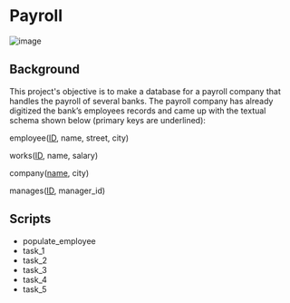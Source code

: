 # Payroll
![image](https://user-images.githubusercontent.com/109471364/179438365-cee16614-8bfd-4318-9040-5e5e46a5de65.png)

## Background
This project's objective is to make a database for a payroll company that handles the payroll of several banks. The payroll company has already digitized the bank’s employees records and came up with the textual schema shown below (primary keys are underlined):

employee(<ins>ID</ins>, name, street, city)

works(<ins>ID</ins>, name, salary)

company(<ins>name</ins>, city)

manages(<ins>ID</ins>, manager_id)

## Scripts
   - populate_employee
   - task_1
   - task_2
   - task_3
   - task_4
   - task_5
